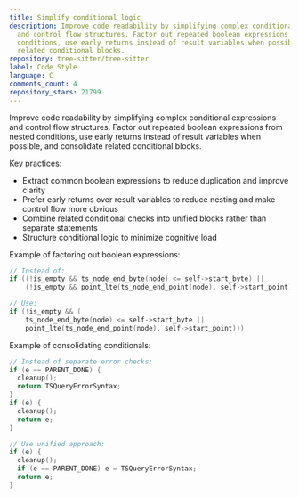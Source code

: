 ```yaml
---
title: Simplify conditional logic
description: Improve code readability by simplifying complex conditional expressions
  and control flow structures. Factor out repeated boolean expressions from nested
  conditions, use early returns instead of result variables when possible, and consolidate
  related conditional blocks.
repository: tree-sitter/tree-sitter
label: Code Style
language: C
comments_count: 4
repository_stars: 21799
---
```


Improve code readability by simplifying complex conditional expressions and control flow structures. Factor out repeated boolean expressions from nested conditions, use early returns instead of result variables when possible, and consolidate related conditional blocks.

Key practices:
- Extract common boolean expressions to reduce duplication and improve clarity
- Prefer early returns over result variables to reduce nesting and make control flow more obvious  
- Combine related conditional checks into unified blocks rather than separate statements
- Structure conditional logic to minimize cognitive load

Example of factoring out boolean expressions:
```c
// Instead of:
if ((!is_empty && ts_node_end_byte(node) <= self->start_byte) ||
    (!is_empty && point_lte(ts_node_end_point(node), self->start_point)))

// Use:
if (!is_empty && (
    ts_node_end_byte(node) <= self->start_byte ||
    point_lte(ts_node_end_point(node), self->start_point)))
```

Example of consolidating conditionals:
```c
// Instead of separate error checks:
if (e == PARENT_DONE) {
  cleanup();
  return TSQueryErrorSyntax;
}
if (e) {
  cleanup();
  return e;
}

// Use unified approach:
if (e) {
  cleanup();
  if (e == PARENT_DONE) e = TSQueryErrorSyntax;
  return e;
}
```